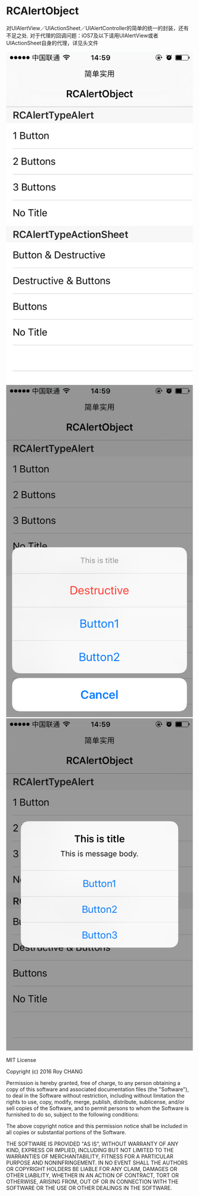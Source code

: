 # RCAlertObject
对UIAlertView／UIActionSheet／UIAlertController的简单的统一的封装，还有不足之处.
对于代理的回调问题：iOS7及以下请用UIAlertView或者UIActionSheet自身的代理，详见头文件

![image1](https://github.com/Hymn-RoyCHANG/RCAlertObject/raw/master/Images/rcalert_1.png)
![image2](https://github.com/Hymn-RoyCHANG/RCAlertObject/raw/master/Images/rcalert_2.png)
![image3](https://github.com/Hymn-RoyCHANG/RCAlertObject/raw/master/Images/rcalert_3.png)

MIT License

Copyright (c) 2016 Roy CHANG

Permission is hereby granted, free of charge, to any person obtaining a copy
of this software and associated documentation files (the "Software"), to deal
in the Software without restriction, including without limitation the rights
to use, copy, modify, merge, publish, distribute, sublicense, and/or sell
copies of the Software, and to permit persons to whom the Software is
furnished to do so, subject to the following conditions:

The above copyright notice and this permission notice shall be included in all
copies or substantial portions of the Software.

THE SOFTWARE IS PROVIDED "AS IS", WITHOUT WARRANTY OF ANY KIND, EXPRESS OR
IMPLIED, INCLUDING BUT NOT LIMITED TO THE WARRANTIES OF MERCHANTABILITY,
FITNESS FOR A PARTICULAR PURPOSE AND NONINFRINGEMENT. IN NO EVENT SHALL THE
AUTHORS OR COPYRIGHT HOLDERS BE LIABLE FOR ANY CLAIM, DAMAGES OR OTHER
LIABILITY, WHETHER IN AN ACTION OF CONTRACT, TORT OR OTHERWISE, ARISING FROM,
OUT OF OR IN CONNECTION WITH THE SOFTWARE OR THE USE OR OTHER DEALINGS IN THE
SOFTWARE.
